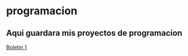 # programacion

## Aqui guardara mis proyectos de programacion

[Boletin 1](https://github.com/Gdominguezborines/programacion2/tree/master/src/com/company/boletin1)